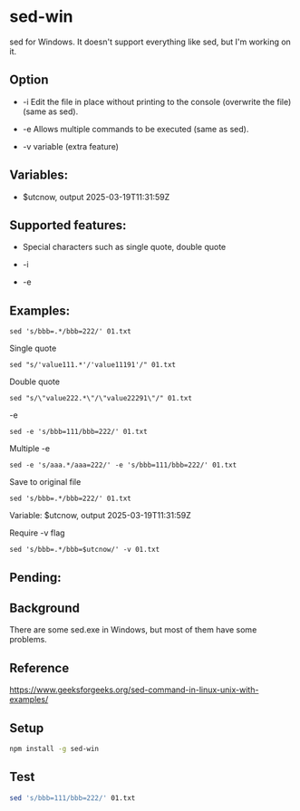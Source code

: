 # sed-win

sed for Windows. It doesn't support everything like sed, but I'm working on it.

## Option

- -i Edit the file in place without printing to the console (overwrite the file)
  (same as sed).

- -e Allows multiple commands to be executed (same as sed).

- -v variable (extra feature)

## Variables:

- $utcnow, output 2025-03-19T11:31:59Z

## Supported features:

- Special characters such as single quote, double quote

- -i

- -e

## Examples:

```
sed 's/bbb=.*/bbb=222/' 01.txt
```

Single quote

```
sed "s/'value111.*'/'value11191'/" 01.txt
```

Double quote

```
sed "s/\"value222.*\"/\"value22291\"/" 01.txt
```

-e

```
sed -e 's/bbb=111/bbb=222/' 01.txt
```

Multiple -e

```
sed -e 's/aaa.*/aaa=222/' -e 's/bbb=111/bbb=222/' 01.txt
```

Save to original file

```
sed 's/bbb=.*/bbb=222/' 01.txt
```

Variable: $utcnow, output 2025-03-19T11:31:59Z

Require -v flag

```
sed 's/bbb=.*/bbb=$utcnow/' -v 01.txt
```

## Pending:

## Background

There are some sed.exe in Windows, but most of them have some problems.

## Reference

https://www.geeksforgeeks.org/sed-command-in-linux-unix-with-examples/

## Setup

```sh
npm install -g sed-win
```

## Test

```sh
sed 's/bbb=111/bbb=222/' 01.txt
```

<!--
## Pending doc:

- log-analysis

## Pending features:

- -i
- -e

- dev
node ./dist/bin/index.js -V
node ./dist/bin/index.js now
npm link

- test in another package
npm link sed-win

-->
